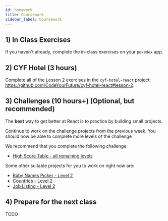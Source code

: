 ```yaml
---
id: homework
title: Coursework
sidebar_label: Coursework
---
```


## 1) In Class Exercises

If you haven't already, complete the in-class exercises on your `pokedex` app.

## 2) CYF Hotel (3 hours)

Complete all of the Lesson 2 exercises in the `cyf-hotel-react` project: https://github.com/CodeYourFuture/cyf-hotel-react#lesson-2.

## 3) Challenges (10 hours+) (Optional, but recommended)

The **best** way to get better at React is to practice by building small projects.

Continue to work on the challenge projects from the previous week. You should now be able to complete more levels of the challenge

We recommend that you complete the following challenge:

- [High Score Table - all remaining levels](https://github.com/CodeYourFuture/cyf-react-challenges/tree/master/challenge-high-score-tables)

Some other suitable projects for you to work on right now are:

- [Baby Names Picker - Level 2](https://github.com/CodeYourFuture/cyf-react-challenges/tree/master/challenge-baby-name-picker)
- [Countries - Level 2](https://github.com/CodeYourFuture/cyf-react-challenges/tree/master/challenge-countries)
- [Job Listing - Level 2](https://github.com/CodeYourFuture/cyf-react-challenges/tree/master/challenge-job-listing)

## 4) Prepare for the next class

TODO
